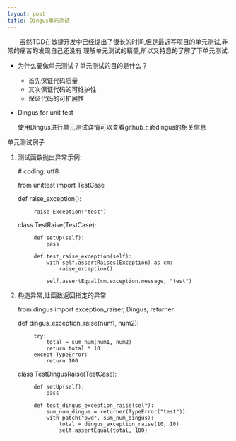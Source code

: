 ```yaml
---
layout: post
title: Dingus单元测试
---
```


　　虽然TDD在敏捷开发中已经提出了很长的时间,但是最近写项目的单元测试,非常的痛苦的发现自己还没有
理解单元测试的精髓,所以又特意的了解了下单元测试.  

- 为什么要做单元测试？单元测试的目的是什么？

    + 首先保证代码质量
    + 其次保证代码的可维护性
    + 保证代码的可扩展性 
  
- Dingus for unit test

    使用Dingus进行单元测试详情可以查看github上面dingus的相关信息



单元测试例子

1. 测试函数抛出异常示例:
    

    \# coding: utf8

    from unittest import TestCase

    def raise_exception():
    
            raise Exception("test")


    class TestRaise(TestCase):

            def setUp(self):
                pass
    
            def test_raise_exception(self):
                with self.assertRaises(Exception) as cm:
                    raise_exception()
        
                self.assertEqual(cm.exception.message, "test")

2. 构造异常,让函数返回指定的异常


    from dingus import exception_raiser, Dingus, returner
    
    def dingus_exception_raise(num1, num2):
    
            try:
                total = sum_num(num1, num2)
                return total * 10
            except TypeError:
                return 100

    class TestDingusRaise(TestCase):

            def setUp(self):
                pass
    
            def test_dingus_exception_raise(self):
                sum_num_dingus = returner(TypeError("test"))
                with patch("pwd", sum_num_dingus):
                    total = dingus_exception_raise(10, 10)
                    self.assertEqual(total, 100)









